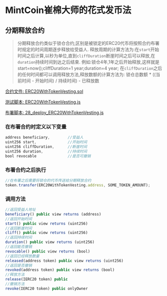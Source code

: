 # MintCoin崔棉大师的花式发币法

## 分期释放合约
> 分期释放合约类似于锁仓合约,区别是被锁定的ERC20代币将按照合约布署时规定的时间周期逐步释放给受益人.
> 释放周期的计算方法为:在`start`开始时间之后计算,以秒为单位,直到`cliffDuration`断崖时间之后可以释放,在`duration`持续时间到达之后结束.
> 例如:锁仓4年,1年之后开始释放,这样就是start=now();cliffDuration=1 year;duration=4 year;
> 在`cliffDuration`之后的任何时间都可以调用释放方法,释放数额的计算方法为: 锁仓总数额 * ((当前时间 - 开始时间) / 持续时间) - 已释放数


[合约文件: ERC20WithTokenVesting.sol](https://github.com/Fankouzu/MintCoin/blob/master/contracts/Multi/ERC20WithTokenVesting.sol)

[测试脚本: ERC20WithTokenVesting.js](https://github.com/Fankouzu/MintCoin/blob/master/test/Multi/ERC20WithTokenVesting.js)

[布署脚本: 28_deploy_ERC20WithTokenVesting.js](https://github.com/Fankouzu/MintCoin/blob/master/migrations/28_deploy_ERC20WithTokenVesting.js)

### 在布署合约时定义以下变量
```javascript
address beneficiary,        //受益人
uint256 start,              //开始时间
uint256 cliffDuration,      //断崖时间
uint256 duration,           //持续时间
bool revocable              //是否可撤销
```
### 布署合约之后执行
```javascript
//在布署之后需要将锁仓的代币传送给分期释放合约
token.transfer(ERC20WithTokenVesting.address, SOME_TOKEN_AMOUNT);
```
### 调用方法
```javascript
//返回受益人地址
beneficiary() public view returns (address)
//返回开始时间
start() public view returns (uint256)
//返回断崖时间
cliff() public view returns (uint256)
//返回持续时间
duration() public view returns (uint256)
//返回能否撤销
revocable() public view returns (bool)
//返回已经释放数量
released(address token) public view returns (uint256)
//返回是否撤销
revoked(address token) public view returns (bool)
//释放方法
release(IERC20 token) public
//撤销方法
revoke(IERC20 token) public onlyOwner
```
